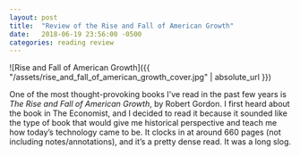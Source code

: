 ```yaml
---
layout: post
title:  "Review of the Rise and Fall of American Growth"
date:   2018-06-19 23:56:00 -0500
categories: reading review
---
```


![Rise and Fall of American Growth]({{ "/assets/rise_and_fall_of_american_growth_cover.jpg" | absolute_url }})

One of the most thought-provoking books I've read in the past few years is *The Rise and Fall of American Growth*, by Robert Gordon. I first heard about the book in The Economist, and I decided to read it because it sounded like the type of book that would give me historical perspective and teach me how today’s technology came to be. It clocks in at around 660 pages (not including notes/annotations), and it’s a pretty dense read. It was a long slog.